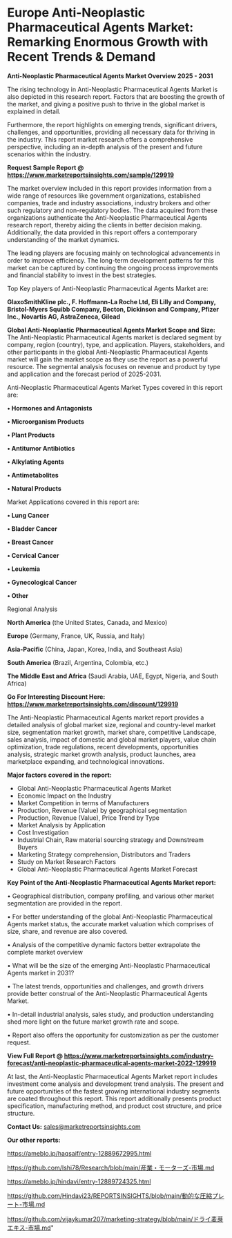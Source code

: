 # Europe Anti-Neoplastic Pharmaceutical Agents Market: Remarking Enormous Growth with Recent Trends & Demand

<Strong> Anti-Neoplastic Pharmaceutical Agents Market Overview 2025 - 2031</strong>

The rising technology in Anti-Neoplastic Pharmaceutical Agents Market is also depicted in this research report. Factors that are boosting the growth of the market, and giving a positive push to thrive in the global market is explained in detail.

Furthermore, the report highlights on emerging trends, significant drivers, challenges, and opportunities, providing all necessary data for thriving in the industry. This report market research offers a comprehensive perspective, including an in-depth analysis of the present and future scenarios within the industry.

<strong>Request Sample Report @ <a href=https://www.marketreportsinsights.com/sample/129919>https://www.marketreportsinsights.com/sample/129919</a></strong>

The market overview included in this report provides information from a wide range of resources like government organizations, established companies, trade and industry associations, industry brokers and other such regulatory and non-regulatory bodies. The data acquired from these organizations authenticate the Anti-Neoplastic Pharmaceutical Agents research report, thereby aiding the clients in better decision making. Additionally, the data provided in this report offers a contemporary understanding of the market dynamics.

The leading players are focusing mainly on technological advancements in order to improve efficiency. The long-term development patterns for this market can be captured by continuing the ongoing process improvements and financial stability to invest in the best strategies.

Top Key players of Anti-Neoplastic Pharmaceutical Agents Market are:

<strong>GlaxoSmithKline plc., F. Hoffmann-La Roche Ltd, Eli Lilly and Company, Bristol-Myers Squibb Company, Becton, Dickinson and Company, Pfizer Inc., Novartis AG, AstraZeneca, Gilead</strong>

<strong><b>Global Anti-Neoplastic Pharmaceutical Agents Market Scope and Size:</b></strong>
The Anti-Neoplastic Pharmaceutical Agents market is declared segment by company, region (country), type, and application. Players, stakeholders, and other participants in the global Anti-Neoplastic Pharmaceutical Agents market will gain the market scope as they use the report as a powerful resource. The segmental analysis focuses on revenue and product by type and application and the forecast period of 2025-2031.

Anti-Neoplastic Pharmaceutical Agents Market Types covered in this report are:

<strong>• Hormones and Antagonists

• Microorganism Products

• Plant Products

• Antitumor Antibiotics

• Alkylating Agents

• Antimetabolites

• Natural Products</strong>

Market Applications covered in this report are:

<strong>• Lung Cancer

• Bladder Cancer

• Breast Cancer

• Cervical Cancer

• Leukemia

• Gynecological Cancer

• Other</strong> 

Regional Analysis

<strong>North America</strong> (the United States, Canada, and Mexico)

<strong>Europe</strong> (Germany, France, UK, Russia, and Italy)

<strong>Asia-Pacific</strong> (China, Japan, Korea, India, and Southeast Asia)

<strong>South America</strong> (Brazil, Argentina, Colombia, etc.)

<strong>The Middle East and Africa</strong> (Saudi Arabia, UAE, Egypt, Nigeria, and South Africa)

<strong>Go For Interesting Discount Here: <a href=https://www.marketreportsinsights.com/discount/129919>https://www.marketreportsinsights.com/discount/129919</a></strong>

The Anti-Neoplastic Pharmaceutical Agents market report provides a detailed analysis of global market size, regional and country-level market size, segmentation market growth, market share, competitive Landscape, sales analysis, impact of domestic and global market players, value chain optimization, trade regulations, recent developments, opportunities analysis, strategic market growth analysis, product launches, area marketplace expanding, and technological innovations.

<strong><b>Major factors covered in the report:</b></strong>
<ul>
  <li>Global Anti-Neoplastic Pharmaceutical Agents Market </li>
  <li>Economic Impact on the Industry</li>
  <li>Market Competition in terms of Manufacturers</li>
  <li>Production, Revenue (Value) by geographical segmentation</li>
  <li>Production, Revenue (Value), Price Trend by Type</li>
  <li>Market Analysis by Application</li>
  <li>Cost Investigation</li>
  <li>Industrial Chain, Raw material sourcing strategy and Downstream Buyers</li>
  <li>Marketing Strategy comprehension, Distributors and Traders</li>
  <li>Study on Market Research Factors</li>
  <li>Global Anti-Neoplastic Pharmaceutical Agents Market Forecast</li>
</ul>

<strong><b>Key Point of the Anti-Neoplastic Pharmaceutical Agents Market report:</b></strong>

• Geographical distribution, company profiling, and various other market segmentation are provided in the report.

• For better understanding of the global Anti-Neoplastic Pharmaceutical Agents market status, the accurate market valuation which comprises of size, share, and revenue are also covered.

• Analysis of the competitive dynamic factors better extrapolate the complete market overview

• What will be the size of the emerging Anti-Neoplastic Pharmaceutical Agents market in 2031?

• The latest trends, opportunities and challenges, and growth drivers provide better construal of the Anti-Neoplastic Pharmaceutical Agents Market.

• In-detail industrial analysis, sales study, and production understanding shed more light on the future market growth rate and scope.

• Report also offers the opportunity for customization as per the customer request.

<strong><b>View Full Report @ <a href=https://www.marketreportsinsights.com/industry-forecast/anti-neoplastic-pharmaceutical-agents-market-2022-129919>https://www.marketreportsinsights.com/industry-forecast/anti-neoplastic-pharmaceutical-agents-market-2022-129919</a></b></strong>


At last, the Anti-Neoplastic Pharmaceutical Agents Market report includes investment come analysis and development trend analysis. The present and future opportunities of the fastest growing international industry segments are coated throughout this report. This report additionally presents product specification, manufacturing method, and product cost structure, and price structure.

<strong>Contact Us:</strong>
sales@marketreportsinsights.com

<strong>Our other reports:</strong>

<a href=https://ameblo.jp/haqsaif/entry-12889672995.html>https://ameblo.jp/haqsaif/entry-12889672995.html</a>

<a href=https://github.com/Ishi78/Research/blob/main/産業・モーターズ-市場.md>https://github.com/Ishi78/Research/blob/main/産業・モーターズ-市場.md</a>

<a href=https://ameblo.jp/hindavi/entry-12889724325.html>https://ameblo.jp/hindavi/entry-12889724325.html</a>

<a href=https://github.com/Hindavi23/REPORTSINSIGHTS/blob/main/動的な圧縮プレート-市場.md>https://github.com/Hindavi23/REPORTSINSIGHTS/blob/main/動的な圧縮プレート-市場.md</a>

<a href=https://github.com/vijaykumar207/marketing-strategy/blob/main/ドライ麦芽エキス-市場.md>https://github.com/vijaykumar207/marketing-strategy/blob/main/ドライ麦芽エキス-市場.md</a>"
